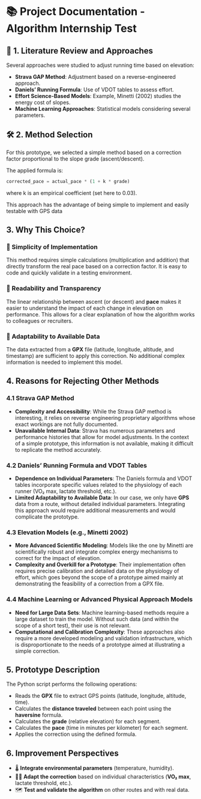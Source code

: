 # 📚 Project Documentation - Algorithm Internship Test

## 🔎 1. Literature Review and Approaches
Several approaches were studied to adjust running time based on elevation:

- **Strava GAP Method**: Adjustment based on a reverse-engineered approach.
- **Daniels’ Running Formula**: Use of VDOT tables to assess effort.
- **Effort Science-Based Models**: Example, Minetti (2002) studies the energy cost of slopes.
- **Machine Learning Approaches**: Statistical models considering several parameters.

## 🛠️ 2. Method Selection
For this prototype, we selected a simple method based on a correction factor proportional to the slope grade (ascent/descent).

The applied formula is:

```python
corrected_pace = actual_pace * (1 + k * grade)

```
where k is an empirical coefficient (set here to 0.03).

This approach has the advantage of being simple to implement and easily testable with GPS data


## 3. Why This Choice?

### 🔹 Simplicity of Implementation
This method requires simple calculations (multiplication and addition) that directly transform the real pace based on a correction factor. It is easy to code and quickly validate in a testing environment.

### 🔹 Readability and Transparency
The linear relationship between ascent (or descent) and **pace** makes it easier to understand the impact of each change in elevation on performance. This allows for a clear explanation of how the algorithm works to colleagues or recruiters.

### 🔹 Adaptability to Available Data
The data extracted from a **GPX** file (latitude, longitude, altitude, and timestamp) are sufficient to apply this correction. No additional complex information is needed to implement this model.

## 4. Reasons for Rejecting Other Methods

### 4.1 Strava GAP Method
- **Complexity and Accessibility**: While the Strava GAP method is interesting, it relies on reverse engineering proprietary algorithms whose exact workings are not fully documented.
- **Unavailable Internal Data**: Strava has numerous parameters and performance histories that allow for model adjustments. In the context of a simple prototype, this information is not available, making it difficult to replicate the method accurately.

### 4.2 Daniels’ Running Formula and VDOT Tables
- **Dependence on Individual Parameters**: The Daniels formula and VDOT tables incorporate specific values related to the physiology of each runner (VO₂ max, lactate threshold, etc.).
- **Limited Adaptability to Available Data**: In our case, we only have **GPS** data from a route, without detailed individual parameters. Integrating this approach would require additional measurements and would complicate the prototype.

### 4.3 Elevation Models (e.g., Minetti 2002)
- **More Advanced Scientific Modeling**: Models like the one by Minetti are scientifically robust and integrate complex energy mechanisms to correct for the impact of elevation.
- **Complexity and Overkill for a Prototype**: Their implementation often requires precise calibration and detailed data on the physiology of effort, which goes beyond the scope of a prototype aimed mainly at demonstrating the feasibility of a correction from a GPX file.

### 4.4 Machine Learning or Advanced Physical Approach Models
- **Need for Large Data Sets**: Machine learning-based methods require a large dataset to train the model. Without such data (and within the scope of a short test), their use is not relevant.
- **Computational and Calibration Complexity**: These approaches also require a more developed modeling and validation infrastructure, which is disproportionate to the needs of a prototype aimed at illustrating a simple correction.

## 5. Prototype Description
The Python script performs the following operations:
- Reads the **GPX** file to extract GPS points (latitude, longitude, altitude, time).
- Calculates the **distance traveled** between each point using the **haversine** formula.
- Calculates the **grade** (relative elevation) for each segment.
- Calculates the **pace** (time in minutes per kilometer) for each segment.
- Applies the correction using the defined formula.

## 6. Improvement Perspectives
- 🌡️ **Integrate environmental parameters** (temperature, humidity).
- 🏃‍♂️ **Adapt the correction** based on individual characteristics (**VO₂ max**, lactate threshold, etc.).
- 🗺️ **Test and validate the algorithm** on other routes and with real data.


